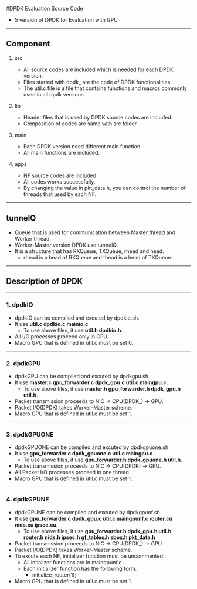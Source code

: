 #DPDK Evaluation Source Code

* 5 version of DPDK for Evaluation with GPU

---
## Component

1. src
	* All source codes are included which is needed for each DPDK version.
	* Files started with dpdk\_ are the code of DPDK functionalities.
	* The util.c file is a file that contains functions and macros commonly used in all dpdk versions.

2. lib 
	* Header files that is used by DPDK source codes are included.
	* Composition of codes are same with src folder.

3. main
	* Each DPDK version need different main function.
	* All main functions are included.

4. apps
	* NF source codes are included.
	* All codes works successfully.
	* By changing the value in pkt\_data.h, you can control the number of threads that used by each NF.

---
## tunnelQ

* Queue that is used for communication between Master thread and Worker thread.
* Worker\-Master version DPDK use tunnelQ.
* It is a structure that has RXQueue, TXQueue, rhead and head.
	* rhead is a head of RXQueue and thead is a head of TXQueue.

---
## Description of DPDK

---
### 1. dpdkIO

* dpdkIO can be compiled and excuted by dpdkio.sh.
* It use **util.c dpdkio.c mainio.c**.
	* To use above files, it use **util.h dpdkio.h**.
* All I/O processes proceed only in CPU.
* Macro GPU that is defined in util.c must be set 0.

---
### 2. dpdkGPU

* dpdkGPU can be compiled and excuted by dpdkgpu.sh
* It use **master.c gpu_forwarder.c dpdk_gpu.c util.c maingpu.c**.
	* To use above files, it use **master.h gpu_forwarder.h dpdk_gpu.h util.h**.
* Packet transmission proceeds to NIC \-> CPU\(DPDK\_) \-> GPU.
* Packet I/O\(DPDK\) takes Worker\-Master scheme.
* Macro GPU that is defined in util.c must be set 1.

---
### 3. dpdkGPUONE

* dpdkGPUONE can be compiled and excuted by dpdkgpuone.sh
* It use **gpu_forwarder.c dpdk_gpuone.c util.c maingpu.c**.
	* To use above files, it use **gpu_forwarder.h dpdk_gpuone.h util.h**.
* Packet transmission proceeds to NIC \-> CPU\(DPDK\) \-> GPU.
* All Packet I/O processes proceed in one thread.
* Macro GPU that is defined in util.c must be set 1.

---
### 4. dpdkGPUNF

* dpdkGPUNF can be compiled and excuted by dpdkgpunf.sh
* It use **gpu_forwarder.c dpdk_gpu.c util.c maingpunf.c router.cu nids.cu ipsec.cu**.
	* To use above files, it use **gpu_forwarder.h dpdk_gpu.h util.h router.h nids.h ipsec.h gf\_tables.h  sbox.h pkt_data.h**
* Packet transmission proceeds to NIC \-> CPU\(DPDK\_) \-> GPU.
* Packet I/O\(DPDK\) takes Worker\-Master scheme.
* To excute each NF, initializer function must be uncommented.
	* All intializer functions are in maingpunf.c
	* Each initializer function has the following form.
		* initialize\_router\(1\); 
* Macro GPU that is defined in util.c must be set 1.

